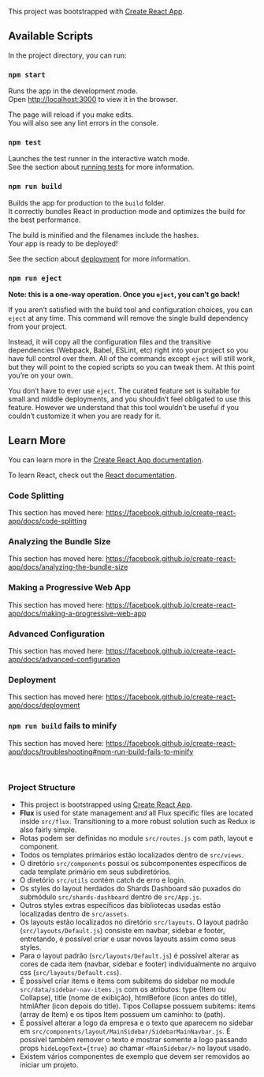 This project was bootstrapped with [Create React App](https://github.com/facebook/create-react-app).

## Available Scripts

In the project directory, you can run:

### `npm start`

Runs the app in the development mode.<br>
Open [http://localhost:3000](http://localhost:3000) to view it in the browser.

The page will reload if you make edits.<br>
You will also see any lint errors in the console.

### `npm test`

Launches the test runner in the interactive watch mode.<br>
See the section about [running tests](https://facebook.github.io/create-react-app/docs/running-tests) for more information.

### `npm run build`

Builds the app for production to the `build` folder.<br>
It correctly bundles React in production mode and optimizes the build for the best performance.

The build is minified and the filenames include the hashes.<br>
Your app is ready to be deployed!

See the section about [deployment](https://facebook.github.io/create-react-app/docs/deployment) for more information.

### `npm run eject`

**Note: this is a one-way operation. Once you `eject`, you can’t go back!**

If you aren’t satisfied with the build tool and configuration choices, you can `eject` at any time. This command will remove the single build dependency from your project.

Instead, it will copy all the configuration files and the transitive dependencies (Webpack, Babel, ESLint, etc) right into your project so you have full control over them. All of the commands except `eject` will still work, but they will point to the copied scripts so you can tweak them. At this point you’re on your own.

You don’t have to ever use `eject`. The curated feature set is suitable for small and middle deployments, and you shouldn’t feel obligated to use this feature. However we understand that this tool wouldn’t be useful if you couldn’t customize it when you are ready for it.

## Learn More

You can learn more in the [Create React App documentation](https://facebook.github.io/create-react-app/docs/getting-started).

To learn React, check out the [React documentation](https://reactjs.org/).

### Code Splitting

This section has moved here: https://facebook.github.io/create-react-app/docs/code-splitting

### Analyzing the Bundle Size

This section has moved here: https://facebook.github.io/create-react-app/docs/analyzing-the-bundle-size

### Making a Progressive Web App

This section has moved here: https://facebook.github.io/create-react-app/docs/making-a-progressive-web-app

### Advanced Configuration

This section has moved here: https://facebook.github.io/create-react-app/docs/advanced-configuration

### Deployment

This section has moved here: https://facebook.github.io/create-react-app/docs/deployment

### `npm run build` fails to minify

This section has moved here: https://facebook.github.io/create-react-app/docs/troubleshooting#npm-run-build-fails-to-minify

<br />

### Project Structure

- This project is bootstrapped using [Create React App](https://github.com/facebook/create-react-app).
- **Flux** is used for state management and all Flux specific files are located inside `src/flux`. Transitioning to a more robust solution such as Redux is also fairly simple.
- Rotas podem ser definidas no module `src/routes.js` com path, layout e component.
- Todos os templates primários estão localizados dentro de `src/views`.
- O diretório `src/components` possui os subcomponentes específicos de cada template primário em seus subdiretórios.
- O diretório `src/utils` contém catch de erro e login.
- Os styles do layout herdados do Shards Dashboard são puxados do submódulo `src/shards-dashboard` dentro de `src/App.js`.
- Outros styles extras específicos das bibliotecas usadas estão localizadas dentro de `src/assets`.
- Os layouts estão localizados no diretório `src/layouts`. O layout padrão (`src/layouts/Default.js`) consiste em navbar, sidebar e footer, entretando, é possível criar e usar novos layouts assim como seus styles.
- Para o layout padrão (`src/layouts/Default.js`) é possível alterar as cores de cada item (navbar, sidebar e footer) individualmente no arquivo css (`src/layouts/Default.css`).
- É possível criar items e items com subitems do sidebar no module `src/data/sidebar-nav-items.js` com os atributos: type (Item ou Collapse), title (nome de exibição), htmlBefore (icon antes do title), htmlAfter (icon depois do title). Tipos Collapse possuem subitems: items (array de Item) e os tipos Item possuem um caminho: to (path).
- É possível alterar a logo da empresa e o texto que aparecem no sidebar em `src/components/layout/MainSidebar/SidebarMainNavbar.js`. É possível também remover o texto e mostrar somente a logo passando props `hideLogoText={true}` ao chamar `<MainSidebar/>` no layout usado.
- Existem vários componentes de exemplo que devem ser removidos ao iniciar um projeto.
<br />
